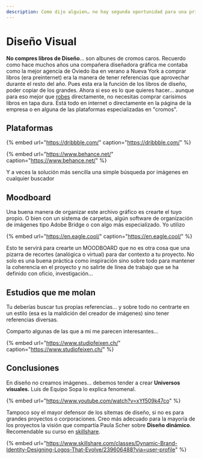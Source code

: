 ```yaml
---
description: Como dijo alguien… no hay segunda oportunidad para una primera impresión.
---
```


# Diseño Visual

**No compres libros de Diseño**… son albunes de cromos caros. Recuerdo como hace muchos años una compañera diseñadora gráfica me contaba como la mejor agencia de Oviedo iba en verano a Nueva York a comprar libros \(era preinternet\) era la manera de tener referencias que aprovechar durante el resto del año. Pues esta era la función de los libros de diseño, poder copiar de los grandes. Ahora si eso es lo que quieres hacer… aunque para eso mejor que [robes](https://austinkleon.com/steal/) directamente, no necesitas comprar carísimos libros en tapa dura. Está todo en internet o directamente en la página de la empresa o en alguna de las plataformas especializadas en "cromos".

## Plataformas

{% embed url="https://dribbble.com/" caption="https://dribbble.com/" %}

{% embed url="https://www.behance.net/" caption="https://www.behance.net/" %}

Y a veces la solución más sencilla una simple búsqueda por imágenes en cualquier buscador

## Moodboard

Una buena manera de organizar este archivo gráfico es crearte el tuyo propio. O bien con un sistema de carpetas, algún software de organización de imágenes tipo Adobe Bridge o con algo más especializado. Yo utilizo

{% embed url="https://en.eagle.cool/" caption="https://en.eagle.cool/" %}

Esto te servirá para crearte un MOODBOARD que no es otra cosa que una pizarra de recortes \(analógica o virtual\) para dar contexto a tu proyecto. No solo es una buena práctica como inspiración sino sobre todo para mantener la coherencia en el proyecto y no salirte de línea de trabajo que se ha definido con oficio, investigación…

## Estudios que me molan

Tu deberías buscar tus propias referencias… y sobre todo no centrarte en un estilo \(esa es la maldición del creador de imágenes\) sino tener referencias diversas.

Comparto algunas de las que a mi me parecen interesantes…

{% embed url="https://www.studiofeixen.ch/" caption="https://www.studiofeixen.ch/" %}

## Conclusiones

En diseño no creamos imágenes… debemos tender a crear **Universos visuales.** Luis de Equipo Sopa lo explica fenomenal.

{% embed url="https://www.youtube.com/watch?v=xYf509k47co" %}

Tampoco soy el mayor defensor de los sitemas de diseño, si no es para grandes proyectos o corporaciones. Creo más adecuado para la mayoría de los proyectos la visión que compartía Paula Scher sobre **Diseño dinámico**. Recomendable su curso en [skillshare](https://www.skillshare.com/classes/Dynamic-Brand-Identity-Designing-Logos-That-Evolve/239606488?via=user-profile).

{% embed url="https://www.skillshare.com/classes/Dynamic-Brand-Identity-Designing-Logos-That-Evolve/239606488?via=user-profile" %}





